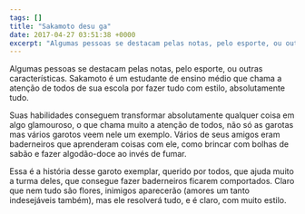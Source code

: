 ```yaml
---
tags: []
title: "Sakamoto desu ga"
date: 2017-04-27 03:51:38 +0000
excerpt: "Algumas pessoas se destacam pelas notas, pelo esporte, ou outras características. Sakamoto é um estudante de ensino médio que chama a..."
---
```


Algumas pessoas se destacam pelas notas, pelo esporte, ou outras características. Sakamoto é um estudante de ensino médio que chama a atenção de todos de sua escola por fazer tudo com estilo, absolutamente tudo.

Suas habilidades conseguem transformar absolutamente qualquer coisa em algo glamouroso, o que chama muito a atenção de todos, não só as garotas mas vários garotos veem nele um exemplo. Vários de seus amigos eram baderneiros que aprenderam coisas com ele, como brincar com bolhas de sabão e fazer algodão-doce ao invés de fumar.

Essa é a história desse garoto exemplar, querido por todos, que ajuda muito a turma deles, que consegue fazer baderneiros ficarem comportados. Claro que nem tudo são flores, inimigos aparecerão (amores um tanto indesejáveis também), mas ele resolverá tudo, e é claro, com muito estilo.